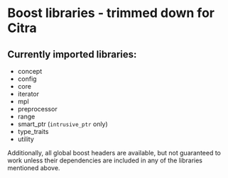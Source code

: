 Boost libraries - trimmed down for Citra
========================================

Currently imported libraries:
-----------------------------
* concept
* config
* core
* iterator
* mpl
* preprocessor
* range
* smart_ptr (`intrusive_ptr` only)
* type_traits
* utility

Additionally, all global boost headers are available, but not guaranteed to work unless their dependencies are included in any of the libraries mentioned above.
